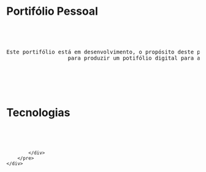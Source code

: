 <html>
    <div class="container">
        <h1>Portifólio Pessoal</h1>
        <pre>
            <div class="wrap">
                <p>Este portifólio está em desenvolvimento, o propósito deste projeto é exercitar minhas habilidades como Desenvolvedora
                   para produzir um potifólio digital para apresentação profissional</p>
            </div>
        </pre>
    </div>
    <div class="container">
        <h1>Tecnologias</h1>
        <pre>
            <div class="wrap">

            </div>
        </pre>
    </div>
</html>
